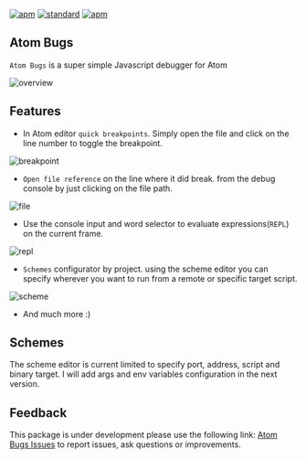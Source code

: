 [![apm](https://img.shields.io/apm/v/atom-bugs.svg?style=flat-square)](https://atom.io/packages/atom-bugs)
[![standard](https://img.shields.io/badge/code%20style-standard-yellow.svg?style=flat-square)](http://standardjs.com/)
[![apm](https://img.shields.io/apm/l/atom-bugs.svg?style=flat-square)](https://github.com/willyelm/atom-bug/blob/master/LICENSE.md)

Atom Bugs
---
`Atom Bugs` is a super simple Javascript debugger for Atom

![overview](https://raw.githubusercontent.com/willyelm/atom-bugs/master/resources/images/overview.png)

## Features

- In Atom editor `quick breakpoints`. Simply open the file and click on the line number to toggle the breakpoint.

![breakpoint](https://raw.githubusercontent.com/willyelm/atom-bugs/master/resources/images/breakpoint.png)

- `Open file reference` on the line where it did break. from the debug console by just clicking on the file path.

![file](https://raw.githubusercontent.com/willyelm/atom-bugs/master/resources/images/file.png)

- Use the console input and word selector to evaluate expressions(`REPL`) on the current frame.

![repl](https://raw.githubusercontent.com/willyelm/atom-bugs/master/resources/images/repl.png)

- `Schemes` configurator by project. using the scheme editor you can specify wherever you want to run from a remote or specific target script.

![scheme](https://raw.githubusercontent.com/willyelm/atom-bugs/master/resources/images/scheme.png)

- And much more :)

## Schemes

The scheme editor is current limited to specify port, address, script and binary target. I will add args and env variables configuration in the next version.

## Feedback

This package is under development please use the following link: [Atom Bugs Issues](https://github.com/willyelm/atom-bugs/issues/new)
to report issues, ask questions or improvements.
